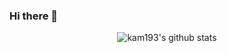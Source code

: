 ### Hi there 👋

<!--
**kam193/kam193** is a ✨ _special_ ✨ repository because its `README.md` (this file) appears on your GitHub profile.

Here are some ideas to get you started:

- 🔭 I’m currently working on ...
- 🌱 I’m currently learning ...
- 👯 I’m looking to collaborate on ...
- 🤔 I’m looking for help with ...
- 💬 Ask me about ...
- 📫 How to reach me: ...
- 😄 Pronouns: ...
- ⚡ Fun fact: ...
-->
<div align="center">
  
![kam193's github stats](https://github-readme-stats.vercel.app/api?username=kam193&show_icons=true&theme=dracula&include_all_commits=true&count_private=true)

</div>

<!-- https://github.com/anuraghazra/github-readme-stats -->

